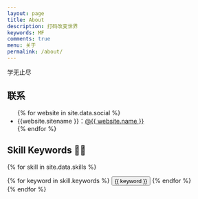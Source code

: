 ```yaml
---
layout: page
title: About
description: 打码改变世界
keywords: MF
comments: true
menu: 关于
permalink: /about/
---
```


学无止尽

## 联系

<ul>
{% for website in site.data.social %}
<li>{{website.sitename }}：<a href="{{ website.url }}" target="_blank">@{{ website.name }}</a></li>
{% endfor %}
</ul>


## Skill Keywords 👨‍💻

{% for skill in site.data.skills %}
<div class="btn-inline">
{% for keyword in skill.keywords %}
<button class="btn btn-outline" type="button">{{ keyword }}</button>
{% endfor %}
</div>
{% endfor %}

